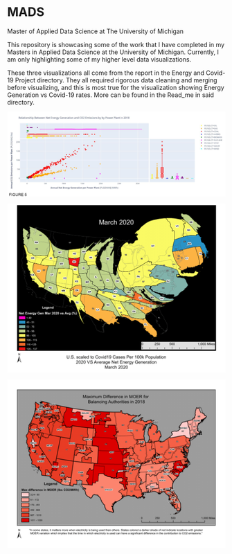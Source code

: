 

# MADS
Master of Applied Data Science at The University of Michigan

This repository is showcasing some of the work that I have completed in my Masters in Applied Data Science at the University of Michigan.
Currently, I am only highlighting some of my higher level data visualizations. 


These three visualizations all come from the report in the Energy and Covid-19 Project directory. They all required rigorous data cleaning
and merging before visualizing, and this is most true for the visualization showing Energy Generation vs Covid-19 rates. More can be found 
in the Read_me in said directory.

![SRCNN](/Energy%20and%20Covid-19%20Project/energy_vs_CO2.PNG)


![SRCNN](/Energy%20and%20Covid-19%20Project/Cartograms/1.png)


![SRCNN](/Energy%20and%20Covid-19%20Project/BA_MOER_difference.png)
